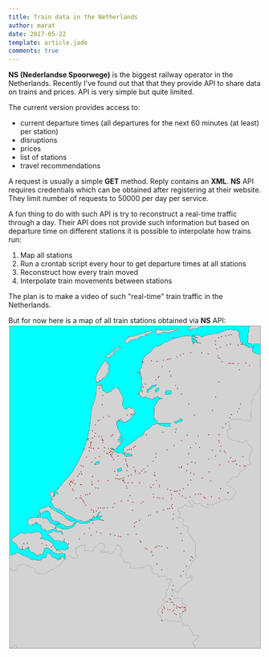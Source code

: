 ```yaml
---
title: Train data in the Netherlands
author: marat
date: 2017-05-22
template: article.jade
comments: true
---
```


**NS (Nederlandse Spoorwege)** is the biggest railway operator in the Netherlands.
Recently I've found out that that they provide API to share data on trains and
prices. API is very simple but quite limited.

<span class="more"></span>

The current version provides access to: 
* current departure times (all departures for the next 60 minutes (at least) per station)
* disruptions
* prices
* list of stations
* travel recommendations

A request is usually a simple **GET** method. Reply contains an **XML**. **NS** API requires credentials
which can be obtained after registering at their website. They limit number of requests to 50000 per day per service.

A fun thing to do with such API is try to reconstruct a real-time traffic through a day.
Their API does not provide such information but based on departure time on different stations
it is possible to interpolate how trains run:
1. Map all stations
2. Run a crontab script every hour to get departure times at all stations
3. Reconstruct how every train moved
4. Interpolate train movements between stations

The plan is to make a video of such "real-time" train traffic in the Netherlands.

But for now here is a map of all train stations obtained via **NS** API:
![what's wrong with pictures?](trainstations.png "Train stations in the Netherlands")
